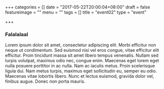 +++
categories = []
date = "2017-05-22T20:00:04+08:00"
draft = false
featureimage = ""
menu = ""
tags = []
title = "event02"
type = "event"

+++

### Falalalaal

Lorem ipsum dolor sit amet, consectetur adipiscing elit. Morbi efficitur non neque ut condimentum. Sed euismod nisi vel eros congue, vitae efficitur elit efficitur. Proin tincidunt massa sit amet libero tempus venenatis. Nullam sed turpis volutpat, maximus odio nec, congue enim. Maecenas eget lorem eget nulla posuere porttitor in ac nulla. Nam ac iaculis metus. Proin scelerisque ligula dui. Nam metus turpis, maximus eget sollicitudin eu, semper eu odio. Maecenas vitae lobortis libero. Nunc et lectus euismod, gravida dolor vel, finibus augue. Donec non porta mauris.